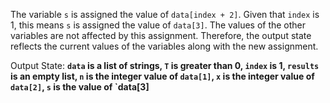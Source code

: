 The variable `s` is assigned the value of `data[index + 2]`. Given that `index` is 1, this means `s` is assigned the value of `data[3]`. The values of the other variables are not affected by this assignment. Therefore, the output state reflects the current values of the variables along with the new assignment.

Output State: **`data` is a list of strings, `T` is greater than 0, `index` is 1, `results` is an empty list, `n` is the integer value of `data[1]`, `x` is the integer value of `data[2]`, `s` is the value of `data[3]**